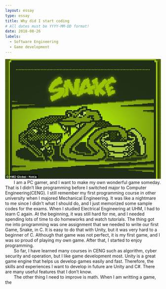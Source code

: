 ```yaml
---
layout: essay
type: essay
title: Why did I start coding
# All dates must be YYYY-MM-DD format!
date: 2018-08-26
labels:
  - Software Engineering
  - Game development
---
```


<img class="center floated image" src="../images/snake.jpg">

<div style="text-indent:2em">
  	I am a PC gamer, and I want to make my own wonderful game someday. That is  I didn’t like programming before I switched major to Computer Engineering(CENG). I still remember my first programming course in other university when I majored Mechanical Engineering. It was like a nightmare to me since I didn’t what I should do, and I just memorized some sample codes for the exams.  When I studied Electrical Engineering at UHM, I had to learn C again. At the beginning, it was still hard for me, and I needed spending lots of time to do homeworks and watch tutorials. The thing got me into programming was one assignment that we needed to write our first Game, Snake, in C. It is easy to do that with Unity, but it was very hard to a beginner of C. Although that game was not perfect, it is my first game, and I was so proud of playing my own game. After that, I started to enjoy programming. 
</div>
<div style="text-indent:2em">
  	So far, I have learned many courses in CENG such as algorithm, cyber security and operation, but I like game development most. Unity is a great game engine that helps us develop games easily and fast. Therefore, the skills and experiences I want to develop in future are Unity and C#. There are many useful features that I don’t know. 
	
</div>
<div style="text-indent:2em">
	The other thing I need to improve is math. When I am writting a game, the 

</div>

